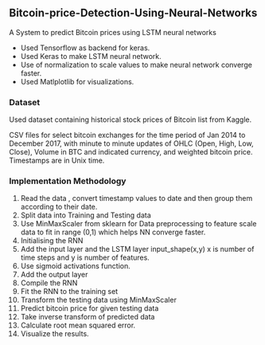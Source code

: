 ## Bitcoin-price-Detection-Using-Neural-Networks

A System to predict Bitcoin prices using LSTM neural networks

* Used Tensorflow as backend for keras.
* Used Keras to make LSTM neural network.
* Use of normalization to scale values to make neural network converge faster. 
* Used Matlplotlib for visualizations.

### Dataset 

Used dataset containing historical stock prices of Bitcoin list from Kaggle.  

CSV files for select bitcoin exchanges for the time period of Jan 2014 to December 2017, with minute to minute updates of OHLC (Open, High, Low, Close), Volume in BTC and indicated currency, and weighted bitcoin price. Timestamps are in Unix time. 

### Implementation Methodology

1.  Read the data , convert timestamp values to date and then group them according to their date.
2.  Split data into Training and Testing data
3.  Use MinMaxScaler from sklearn for Data preprocessing to feature scale data to fit in range (0,1) which helps NN converge faster.
4.  Initialising the RNN
5.  Add the input layer and the LSTM layer input_shape(x,y) x is number of time steps  and y is number of features.
6.  Use sigmoid activations function.
7.  Add the output layer
8.  Compile the RNN
9.  Fit the RNN to the training set
10. Transform the testing data using MinMaxScaler
11. Predict bitcoin price for given testing data
12. Take inverse transform of predicted data
13. Calculate root mean squared error.
14. Visualize the results.


